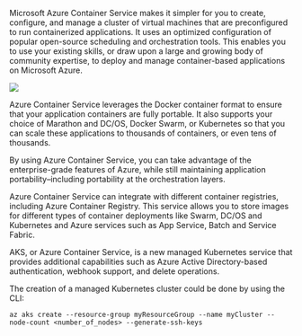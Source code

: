 Microsoft Azure Container Service makes it simpler for you to create, configure, and manage a cluster of virtual machines that are preconfigured to run containerized applications. It uses an optimized configuration of popular open-source scheduling and orchestration tools. This enables you to use your existing skills, or draw upon a large and growing body of community expertise, to deploy and manage container-based applications on Microsoft Azure.

![](https://prod-edxapp.edx-cdn.org/assets/courseware/v1/ec281d1f2161acc665bf4cb9dca1b64a/asset-v1:Microsoft+DEVOPS200.1x+3T2019+type@asset+block/M2L3T6_vgEaOWr.png)

Azure Container Service leverages the Docker container format to ensure that your application containers are fully portable. It also supports your choice of Marathon and DC/OS, Docker Swarm, or Kubernetes so that you can scale these applications to thousands of containers, or even tens of thousands.

By using Azure Container Service, you can take advantage of the enterprise-grade features of Azure, while still maintaining application portability–including portability at the orchestration layers.

Azure Container Service can integrate with different container registries, including Azure Container Registry. This service allows you to store images for different types of container deployments like Swarm, DC/OS and Kubernetes and Azure services such as App Service, Batch and Service Fabric.

AKS, or Azure Container Service, is a new managed Kubernetes service that provides additional capabilities such as Azure Active Directory-based authentication, webhook support, and delete operations.

The creation of a managed Kubernetes cluster could be done by using the CLI:

`az aks create --resource-group myResourceGroup --name myCluster --node-count <number_of_nodes> --generate-ssh-keys`